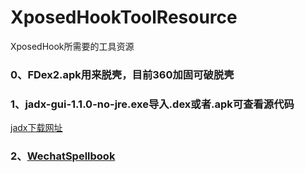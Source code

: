 # XposedHookToolResource
XposedHook所需要的工具资源


### 0、FDex2.apk用来脱壳，目前360加固可破脱壳
### 1、jadx-gui-1.1.0-no-jre.exe导入.dex或者.apk可查看源代码

[jadx下载网址](https://github.com/skylot/jadx)



### 2、[WechatSpellbook](https://github.com/Gh0u1L5/WechatSpellbook)


